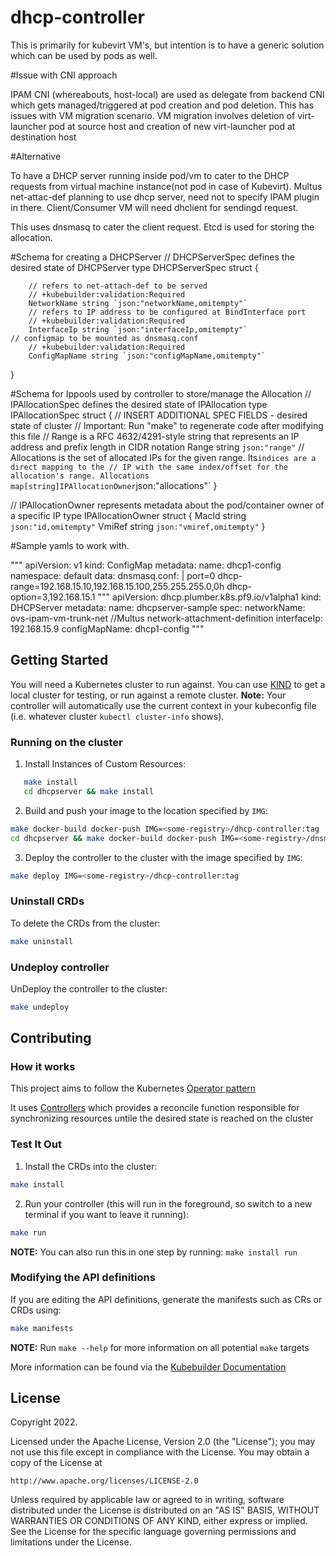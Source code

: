 # dhcp-controller

This is primarily for kubevirt VM's, but intention is to have  a generic solution which can be used by pods as well.

#Issue with CNI approach

IPAM CNI (whereabouts, host-local) are used as delegate from backend CNI which gets managed/triggered at pod creation and  pod deletion.
This has issues with VM migration scenario. VM migration involves deletion of virt-launcher pod at source host and creation of new virt-launcher pod at destination host

#Alternative 


To have a DHCP server running inside pod/vm to cater to the DHCP requests from virtual machine instance(not pod in case of Kubevirt).
Multus net-attac-def planning to use dhcp server, need not to specify IPAM plugin in there. Client/Consumer VM will need dhclient for sendingd request.

This uses dnsmasq to cater the client request. Etcd is used for storing the allocation.

#Schema for creating a DHCPServer
// DHCPServerSpec defines the desired state of DHCPServer
type DHCPServerSpec struct {

        // refers to net-attach-def to be served
        // +kubebuilder:validation:Required
        NetworkName string `json:"networkName,omitempty"`
        // refers to IP address to be configured at BindInterface port
        // +kubebuilder:validation:Required
        InterfaceIp string `json:"interfaceIp,omitempty"`
	// configmap to be mounted as dnsmasq.conf
        // +kubebuilder:validation:Required
        ConfigMapName string `json:"configMapName,omitempty"`
}

#Schema for Ippools used by controller to store/manage the Allocation 
// IPAllocationSpec defines the desired state of IPAllocation
type IPAllocationSpec struct {
        // INSERT ADDITIONAL SPEC FIELDS - desired state of cluster
        // Important: Run "make" to regenerate code after modifying this file
        // Range is a RFC 4632/4291-style string that represents an IP address and prefix length in CIDR notation
        Range string `json:"range"`
        // Allocations is the set of allocated IPs for the given range. Its` indices are a direct mapping to the
        // IP with the same index/offset for the allocation's range.
        Allocations map[string]IPAllocationOwner `json:"allocations"`
}

// IPAllocationOwner represents metadata about the pod/container owner of a specific IP
type IPAllocationOwner struct {
        MacId  string `json:"id,omitempty"`
        VmiRef string `json:"vmiref,omitempty"`
}


#Sample yamls to work with.

"""
apiVersion: v1
kind: ConfigMap
metadata:
  name: dhcp1-config
  namespace: default
data:
  dnsmasq.conf: |
    port=0
    dhcp-range=192.168.15.10,192.168.15.100,255.255.255.0,0h
    dhcp-option=3,192.168.15.1
"""
apiVersion: dhcp.plumber.k8s.pf9.io/v1alpha1 
kind: DHCPServer
metadata:
  name: dhcpserver-sample
spec:
  networkName: ovs-ipam-vm-trunk-net //Multus network-attachment-definition
  interfaceIp: 192.168.15.9
  configMapName: dhcp1-config
"""




## Getting Started
You will need a Kubernetes cluster to run against. You can use [KIND](https://sigs.k8s.io/kind) to get a local cluster for testing, or run against a remote cluster.
**Note:** Your controller will automatically use the current context in your kubeconfig file (i.e. whatever cluster `kubectl cluster-info` shows).

### Running on the cluster
1. Install Instances of Custom Resources:

```sh
   make install
   cd dhcpserver && make install
```

2. Build and push your image to the location specified by `IMG`:
	
```sh
make docker-build docker-push IMG=<some-registry>/dhcp-controller:tag
cd dhcpserver && make docker-build docker-push IMG=<some-registry>/dnsmasq:tag
```
	
3. Deploy the controller to the cluster with the image specified by `IMG`:

```sh
make deploy IMG=<some-registry>/dhcp-controller:tag
```

### Uninstall CRDs
To delete the CRDs from the cluster:

```sh
make uninstall
```

### Undeploy controller
UnDeploy the controller to the cluster:

```sh
make undeploy
```

## Contributing

### How it works
This project aims to follow the Kubernetes [Operator pattern](https://kubernetes.io/docs/concepts/extend-kubernetes/operator/)

It uses [Controllers](https://kubernetes.io/docs/concepts/architecture/controller/) 
which provides a reconcile function responsible for synchronizing resources untile the desired state is reached on the cluster 

### Test It Out
1. Install the CRDs into the cluster:

```sh
make install
```

2. Run your controller (this will run in the foreground, so switch to a new terminal if you want to leave it running):

```sh
make run
```

**NOTE:** You can also run this in one step by running: `make install run`

### Modifying the API definitions
If you are editing the API definitions, generate the manifests such as CRs or CRDs using:

```sh
make manifests
```

**NOTE:** Run `make --help` for more information on all potential `make` targets

More information can be found via the [Kubebuilder Documentation](https://book.kubebuilder.io/introduction.html)

## License

Copyright 2022.

Licensed under the Apache License, Version 2.0 (the "License");
you may not use this file except in compliance with the License.
You may obtain a copy of the License at

    http://www.apache.org/licenses/LICENSE-2.0

Unless required by applicable law or agreed to in writing, software
distributed under the License is distributed on an "AS IS" BASIS,
WITHOUT WARRANTIES OR CONDITIONS OF ANY KIND, either express or implied.
See the License for the specific language governing permissions and
limitations under the License.

